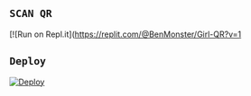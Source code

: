 

## `SCAN QR`

[![Run on Repl.it](https://replit.com/@BenMonster/Girl-QR?v=1


## `Deploy`

[![Deploy](https://www.herokucdn.com/deploy/button.svg)](https://heroku.com/deploy?template=https://github.com/Ben-Monster/GIRL.git)








